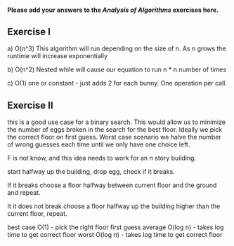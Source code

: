 #### Please add your answers to the ***Analysis of  Algorithms*** exercises here.

## Exercise I

a) O(n^3) This algorithm will run depending on the size of n. As n grows the runtime will increase exponentially


b) O(n^2) Nested while will cause our equation to run n * n number of times 


c) O(1) one or constant - just adds 2 for each bunny. One operation per call. 


## Exercise II

this is a good use case for a binary search. This would allow us to minimize the number of eggs broken in the search for the best floor. Ideally we pick the correct floor on first guess. Worst case scenario we halve the number of wrong guesses each time until we only have one choice left. 

F is not know, and this idea needs to work for an n story building. 

start halfway up the building, drop egg, check if it breaks. 

If it breaks choose a floor halfway between current floor and the ground and repeat. 

It it does not break choose a floor halfway up the building higher than the current floor, repeat. 

best case O(1) - pick the right floor first guess
average O(log n) - takes log time to get correct floor
worst O(log n) - takes log time to get correct floor


